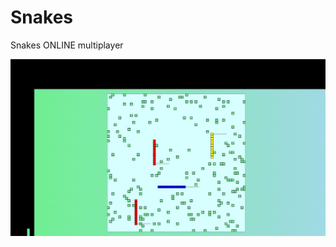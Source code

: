 # Snakes
Snakes ONLINE multiplayer

![](https://github.com/nikitamastinen/Snakes/blob/dev/screenshots/1.jpg)
